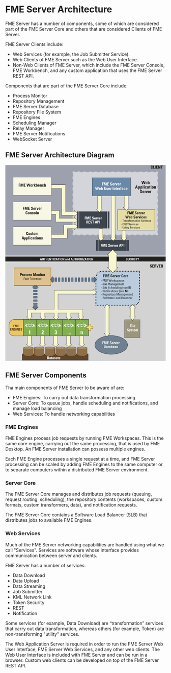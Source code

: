 # FME Server Architecture #

FME Server has a number of components, some of which are considered part of the FME Server Core and others that are considered Clients of FME Server.

FME Server Clients include:

- Web Services (for example, the Job Submitter Service).
- Web Clients of FME Server such as the Web User Interface.
- Non-Web Clients of FME Server, which include the FME Server Console, FME Workbench, and any custom application that uses the FME Server REST API.

Components that are part of the FME Server Core include:

- Process Monitor
- Repository Management
- FME Server Database
- Repository File System
- FME Engines
- Scheduling Manager
- Relay Manager
- FME Server Notifications
- WebSocket Server

## FME Server Architecture Diagram ##

![](./Images/1.003.ServerArchitectureDiagram.png)

## FME Server Components ##

Tha main components of FME Server to be aware of are:

- FME Engines: To carry out data transformation processing
- Server Core: To queue jobs, handle scheduling and notifications, and manage load balancing
- Web Services: To handle networking capabilities

### FME Engines ###

FME Engines process job requests by running FME Workspaces. This is the same core engine, carrying out the same processing, that is used by FME Desktop. An FME Server installation can possess multiple engines.

Each FME Engine processes a single request at a time, and FME Server processing can be scaled by adding FME Engines to the same computer or to separate computers within a distributed FME Server environment.

### Server Core ###

The FME Server Core manages and distributes job requests (queuing, request routing, scheduling), the repository contents (workspaces, custom formats, custom transformers, data), and notification requests.

The FME Server Core contains a Software Load Balancer (SLB) that distributes jobs to available FME Engines.

### Web Services ###

Much of the FME Server networking capabilities are handled using what we call "Services". Services are software whose interface provides communication between server and clients.

FME Server has a number of services:

- Data Download
- Data Upload
- Data Streaming
- Job Submitter
- KML Network Link
- Token Security
- REST
- Notification

Some services (for example, Data Download) are “transformation” services that carry out data transformation, whereas others (for example, Token) are non-transforming "utility" services.

The Web Application Server is required in order to run the FME Server Web User Interface, FME Server Web Services, and any other web clients. The Web User Interface is included with FME Server and can be run in a browser.
Custom web clients can be developed on top of the FME Server REST API.
